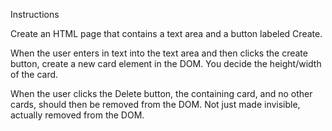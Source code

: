 Instructions

Create an HTML page that contains a text area and a button labeled Create.

When the user enters in text into the text area and then clicks the create button, create a new card element in the DOM. You decide the height/width of the card.

When the user clicks the Delete button, the containing card, and no other cards, should then be removed from the DOM. Not just made invisible, actually removed from the DOM.